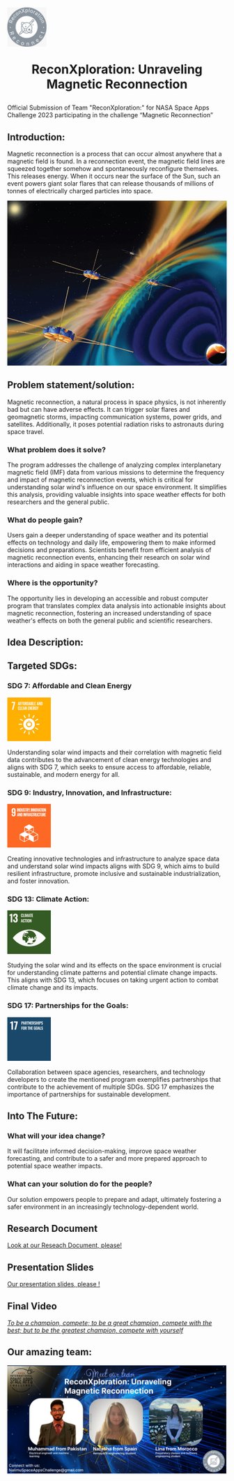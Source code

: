 # <img src="./logo.jpg" alt="Logo" width="90" height="90"> <p align="center"><b>ReconXploration: Unraveling Magnetic Reconnection</b></p>

Official Submission of Team "ReconXploration:" for NASA Space Apps Challenge 2023 participating in the challenge “Magnetic Reconnection”

## Introduction:

Magnetic reconnection is a process that can occur almost anywhere that a magnetic field is found. In a reconnection event, the magnetic field lines are squeezed together somehow and spontaneously reconfigure themselves. This releases energy. When it occurs near the surface of the Sun, such an event powers giant solar flares that can release thousands of millions of tonnes of electrically charged particles into space.

![Magnetic Reconnection](./idea.jpg)

## Problem statement/solution:

Magnetic reconnection, a natural process in space physics, is not inherently bad but can have adverse effects. It can trigger solar flares and geomagnetic storms, impacting communication systems, power grids, and satellites. Additionally, it poses potential radiation risks to astronauts during space travel.

###  What problem does it solve?

The program addresses the challenge of analyzing complex interplanetary magnetic field (IMF) data from various missions to determine the frequency and impact of magnetic reconnection events, which is critical for understanding solar wind's influence on our space environment. It simplifies this analysis, providing valuable insights into space weather effects for both researchers and the general public.

###  What do people gain?

Users gain a deeper understanding of space weather and its potential effects on technology and daily life, empowering them to make informed decisions and preparations. Scientists benefit from efficient analysis of magnetic reconnection events, enhancing their research on solar wind interactions and aiding in space weather forecasting.

### Where is the opportunity?

The opportunity lies in developing an accessible and robust computer program that translates complex data analysis into actionable insights about magnetic reconnection, fostering an increased understanding of space weather's effects on both the general public and scientific researchers.

## Idea Description:

## Targeted SDGs:

### SDG 7: Affordable and Clean Energy
<img src="./SDG7.gif" alt="Logo" width="100" height="100">

Understanding solar wind impacts and their correlation with magnetic field data contributes to the advancement of clean energy technologies and aligns with SDG 7, which seeks to ensure access to affordable, reliable, sustainable, and modern energy for all.


### SDG 9: Industry, Innovation, and Infrastructure:
<img src="./SDG9.gif" alt="Logo" width="100" height="100">

Creating innovative technologies and infrastructure to analyze space data and understand solar wind impacts aligns with SDG 9, which aims to build resilient infrastructure, promote inclusive and sustainable industrialization, and foster innovation.

### SDG 13: Climate Action:
<img src="./SDG13.gif" alt="Logo" width="100" height="100">

Studying the solar wind and its effects on the space environment is crucial for understanding climate patterns and potential climate change impacts. This aligns with SDG 13, which focuses on taking urgent action to combat climate change and its impacts.

### SDG 17: Partnerships for the Goals:
<img src="./SDG17.gif" alt="Logo" width="100" height="100">

Collaboration between space agencies, researchers, and technology developers to create the mentioned program exemplifies partnerships that contribute to the achievement of multiple SDGs. SDG 17 emphasizes the importance of partnerships for sustainable development.

## Into The Future:

### What will your idea change?

It will facilitate informed decision-making, improve space weather forecasting, and contribute to a safer and more prepared approach to potential space weather impacts.

### What can your solution do for the people?

Our solution empowers people to prepare and adapt, ultimately fostering a safer environment in an increasingly technology-dependent world.

## Research Document
[Look at our Reseach Document, please!]()

## Presentation Slides
[Our presentation slides, please !]()

## Final Video
[*To be a champion, compete; to be a great champion, compete with the best; but to be the greatest champion, compete with yourself*]()

## Our amazing team:

![Team](./team.png)
